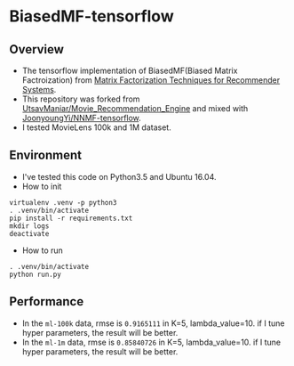 # BiasedMF-tensorflow

## Overview

* The tensorflow implementation of BiasedMF(Biased Matrix Factroization) from [Matrix Factorization Techniques for Recommender Systems](http://base.sjtu.edu.cn/~bjshen/2.pdf).
* This repository was forked from [UtsavManiar/Movie_Recommendation_Engine](https://github.com/UtsavManiar/Movie_Recommendation_Engine) and mixed with [JoonyoungYi/NNMF-tensorflow](https://github.com/JoonyoungYi/NNMF-tensorflow).
* I tested MovieLens 100k and 1M dataset.

## Environment

* I've tested this code on Python3.5 and Ubuntu 16.04.
* How to init
```
virtualenv .venv -p python3
. .venv/bin/activate
pip install -r requirements.txt
mkdir logs
deactivate
```

* How to run
```
. .venv/bin/activate
python run.py
```


## Performance
* In the `ml-100k` data, rmse is `0.9165111` in K=5, lambda_value=10. if I tune hyper parameters, the result will be better.
* In the `ml-1m` data, rmse is `0.85840726` in K=5, lambda_value=10. if I tune hyper parameters, the result will be better.
